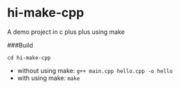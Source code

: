 # hi-make-cpp
A demo project in c plus plus using make

###Build

`cd hi-make-cpp`

* without using make: `g++ main.cpp hello.cpp -o hello`
* with using make: `make`

